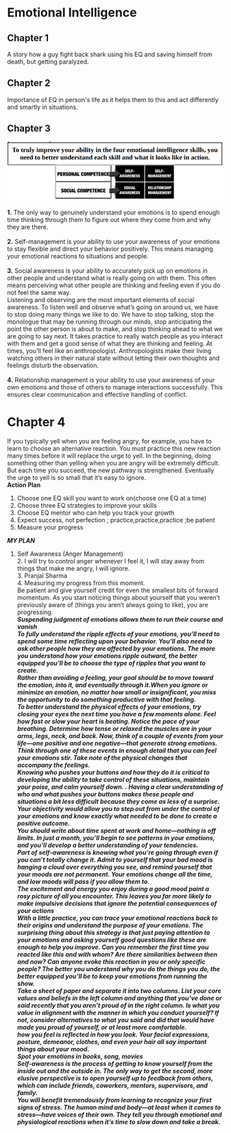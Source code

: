# Emotional Intelligence 

## **Chapter 1**  
A story how a guy fight back shark using his EQ and saving himself from death, but getting paralyzed.

## **Chapter 2** 
Importance of EQ in person's life as it helps them to this and act differently and smartly in situations.

## **Chapter 3**  
<img src="EI-ss1.PNG"></img><br><br>
**1.** The only way to genuinely understand your emotions is to spend enough time thinking through them to figure out where they come from and why they are there.<br><br>
**2.** Self-management is your ability to use your awareness of your emotions to stay flexible and direct your behavior positively. This means managing your emotional reactions to situations and people.<br><br>
**3.** Social awareness is your ability to accurately pick up on emotions in other people and understand what is really going on with them. This often means perceiving what other people are thinking and feeling even if you do not feel the same way.<br>
Listening and observing are the most important elements of social awareness. To listen well and observe what’s going on around us, we have to stop doing many things we like to do. We have to stop talking, stop the monologue that may be running through our minds, stop anticipating the point the other person is about to make, and stop thinking ahead to what we are going to say next. It takes practice to really watch people as you interact with them and get a good sense of what they are thinking and feeling. At times, you’ll feel like an anthropologist. Anthropologists make their living watching others in their natural state without letting their own thoughts and feelings disturb the observation. <br><br>
**4.** Relationship management is your ability to use your awareness of your own emotions and those of others to manage interactions successfully. This ensures clear communication and effective handling of conflict.<br>
# **Chapter 4**
If you typically yell when you are feeling angry, for example, you have to learn to choose an alternative reaction. You must
practice this new reaction many times before it will replace the urge to yell. In the beginning, doing something other than yelling when you are angry will be extremely difficult. But each time you succeed, the new pathway is strengthened. Eventually the urge to yell is so small that it’s easy to ignore. <br>
**Action Plan**<br>
1. Choose one EQ skill you want to work on(choose one EQ at a time)<br>
2. Choose three EQ strategies to improve your skills<br>
3. Choose EQ mentor who can help you track your growth<br>
4. Expect success, not perfection ; practice,practice,practice ;be patient<br>
5. Measure your progress<br>

***MY PLAN***
1. Self Awareness (Anger Management)<br>2. I will try to control anger whenever I feel it, I will stay away from things that make me angry, I will ignore.<br>3. Pranjal Sharma<br>4. Measuring my progress from this moment.<br>
Be patient
and give yourself credit for even the smallest bits of forward momentum. As you start noticing things about yourself that you weren’t previously aware of (things you aren’t always going to like), you are progressing.<br>
***Suspending judgment of emotions allows them to run their course and vanish<br>To fully understand the ripple effects of your emotions, you’ll need to spend some time reflecting upon your behavior. You’ll also need to ask other people how they are affected by your emotions. The more you understand how your emotions ripple outward, the better equipped you’ll be to choose the type of ripples that you want to create.<br>Rather than avoiding a feeling, your goal should be to move toward the emotion, into it, and eventually through it.When you ignore or minimize an emotion, no matter how small or insignificant, you miss the opportunity to do something productive with that feeling.<br>To better understand the physical effects of your emotions, try closing your eyes the next time you have a few moments alone. Feel how fast or slow your heart is beating. Notice the pace of your breathing. Determine how tense or relaxed the muscles are in your arms, legs, neck, and back. Now, think of a couple of events from your life—one positive and one negative—that generate strong emotions. Think through one of these events in enough detail that you can feel your emotions stir. Take note of the physical changes that accompany the feelings.<br>Knowing who pushes your buttons and how they do it is critical to developing the ability to take control of these situations, maintain your poise, and calm yourself down. . Having a clear understanding of who and what pushes your buttons makes these people and situations a bit less difficult because they come as less of a surprise.<br>Your objectivity would allow you to step out from under the control of your emotions and know exactly what needed to be done to create a positive outcome.<br> You should write about time spent at work and home—nothing is off limits. In just a month, you’ll begin to see patterns in your emotions, and you’ll develop a better understanding of your tendencies. <br> Part of self-awareness is knowing what you’re going through even if you can’t totally change it. Admit to yourself that your bad mood is hanging a cloud over everything you see, and remind yourself that your moods are not permanent. Your emotions change all the time, and low moods will pass if you allow them to.<br>The excitement and energy you enjoy during a good mood paint a rosy picture of all you encounter. This leaves you far more likely to make impulsive decisions that ignore the potential consequences of your actions <br>With a little practice, you can trace your emotional reactions back to their origins and understand the purpose of your emotions. The surprising thing about this strategy is that just paying attention to your emotions and asking yourself good questions like these are enough to help you improve. Can you remember the first time you reacted like this and with whom? Are there similarities between then and now? Can anyone evoke this reaction in you or only specific people? The better you understand why you do the things you do, the better equipped you’ll be to keep your emotions from running the show.<br>Take a sheet of paper and separate it into two columns. List your core values and beliefs in the left column and anything that you’ve done or said recently that you aren’t proud of in the right column. Is what you value in alignment with the manner in which you conduct yourself? If not, consider alternatives to what you said and did that would have made you proud of yourself, or at least more comfortable. <br>how you feel is reflected in how you look. Your facial expressions, posture, demeanor, clothes, and even your hair all say important things about your mood.<br> Spot your emotions in books, song, movies<br> Self-awareness is the process of getting to know yourself from the inside out and the outside in. The only way to get the second, more elusive perspective is to open yourself up to feedback from others, which can include friends, coworkers, mentors, supervisors, and family. <br>You will benefit tremendously from learning to recognize your first signs of stress. The human mind and body—at least when it comes to stress—have voices of their own. They tell you through emotional and physiological reactions when it’s time to slow down and take a break.***
